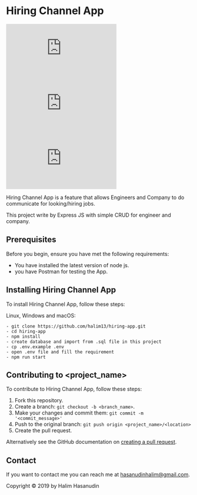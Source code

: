 # Hiring Channel App

![GitHub repo size](https://img.shields.io/github/repo-size/halim13/README.md)
![GitHub stars](https://img.shields.io/github/stars/scottydocs/README-template.md?style=social)
![GitHub forks](https://img.shields.io/github/forks/scottydocs/README-template.md?style=social)

Hiring Channel App is a feature that allows Engineers and Company  to do communicate for looking/hiring jobs.


This project write by Express JS with simple CRUD for engineer and company.

## Prerequisites

Before you begin, ensure you have met the following requirements:
* You have installed the latest version of node js.
* you have Postman for testing the App.

## Installing Hiring Channel App

To install Hiring Channel App, follow these steps:

Linux, Windows and macOS:
```
- git clone https://github.com/halim13/hiring-app.git
- cd hiring-app
- npm install
- create database and import from .sql file in this project 
- cp .env.example .env
- open .env file and fill the requirement
- npm run start
```

## Contributing to <project_name>
To contribute to Hiring Channel App, follow these steps:

1. Fork this repository.
2. Create a branch: `git checkout -b <branch_name>`.
3. Make your changes and commit them: `git commit -m '<commit_message>'`
4. Push to the original branch: `git push origin <project_name>/<location>`
5. Create the pull request.

Alternatively see the GitHub documentation on [creating a pull request](https://help.github.com/en/github/collaborating-with-issues-and-pull-requests/creating-a-pull-request).

## Contact

If you want to contact me you can reach me at <hasanudinhalim@gmail.com>.

Copyright © 2019 by Halim Hasanudin